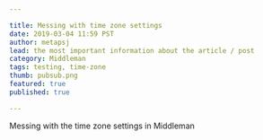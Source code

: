 ```yaml
---

title: Messing with time zone settings
date: 2019-03-04 11:59 PST
author: metapsj
lead: the most important information about the article / post
category: Middleman
tags: testing, time-zone 
thumb: pubsub.png
featured: true
published: true

---
```


Messing with the time zone settings in Middleman

